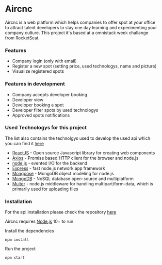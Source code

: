 # Aircnc


Aircnc is a web platform which helps companies to offer spot at your office to attract talent developers to stay one day learning and experimenting your company culture. 
This project it's based at a omnistack week challange from RocketSeat. 


### Features

- Company login (only with email)
- Register a new spot (setting price, used technologys, name and picture) 
- Visualize registered spots


### Features in development
  - Company accepts developer booking
  - Developer view
  - Developer booking a spot
  - Developer filter spots by used technologys
  - Approved spots notifications


### Used Technologys for this project
The list also contains the technolgys used to develop the used api which you can find it [here](https://github.com/camillodev/aircnc-api)

* [ReactJS](https://pt-br.reactjs.org/) - Open source Javascript library for creating web components 
* [Axios](https://github.com/axios/axios) - Promise based HTTP client for the browser and node.js
* [node.js](https://nodejs.org/) - evented I/O for the backend
* [Express](https://expressjs.com/pt-br/) - fast node.js network app framework 
* [Mongoose](https://mongoosejs.com/) - MongoDB object modeling for node.js
* [MongoDB](https://www.mongodb.com/) - NoSQL database open-source and multiplatform
* [Multer](https://github.com/expressjs/multer) - node.js middleware for handling multipart/form-data, which is primarily used for uploading files


### Installation
For the api installation please check the repository [here](https://github.com/camillodev/aircnc-api)

Aircnc requires [Node.js](https://nodejs.org/) 10+ to run.

Install the dependencies

```
npm install 
```

Run the project

```
npm start
```



